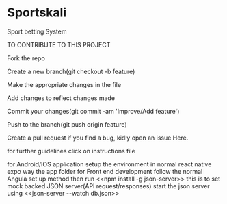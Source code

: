 # Sportskali
Sport betting System

TO CONTRIBUTE TO THIS PROJECT

Fork the repo

Create a new branch(git checkout -b feature)

Make the appropriate changes in the file

Add changes to reflect changes made

Commit your changes(git commit -am 'Improve/Add feature')

Push to the branch(git push origin feature)

Create a pull request <makesure your code is propery commented> if you find a bug, kidly open an issue Here.

for further guidelines click on instructions file

for Android/IOS application setup the environment in normal react native expo way the app folder 
for Front end development follow the normal Angula set up method
then run <<npm install -g json-server>> this is to set mock backed JSON server(API request/responses)
start the json server using   <<json-server --watch db.json>>
 
